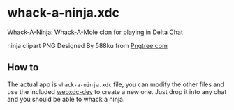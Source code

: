 # whack-a-ninja.xdc

Whack-A-Ninja: Whack-A-Mole clon for playing in Delta Chat

ninja clipart PNG Designed By 588ku from <a href="https://pngtree.com"> Pngtree.com</a>

## How to

The actual app is `whack-a-ninja.xdc` file, you can modify the other files and use the included [webxdc-dev](https://github.com/deltachat/webxdc-dev) to create a new one.
Just drop it into any chat and you should be able to whack a ninja.
